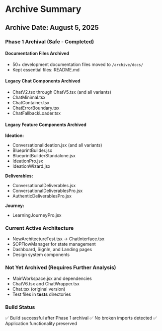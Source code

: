 # Archive Summary

## Archive Date: August 5, 2025

### Phase 1 Archival (Safe - Completed)

#### Documentation Files Archived
- 50+ development documentation files moved to `/archive/docs/`
- Kept essential files: README.md

#### Legacy Chat Components Archived
- ChatV2.tsx through ChatV5.tsx (and all variants)
- ChatMinimal.tsx
- ChatContainer.tsx  
- ChatErrorBoundary.tsx
- ChatFallbackLoader.tsx

#### Legacy Feature Components Archived
**Ideation:**
- ConversationalIdeation.jsx (and all variants)
- BlueprintBuilder.jsx
- BlueprintBuilderStandalone.jsx
- IdeationPro.jsx
- IdeationWizard.jsx

**Deliverables:**
- ConversationalDeliverables.jsx
- ConversationalDeliverablesPro.jsx
- AuthenticDeliverablesPro.jsx

**Journey:**
- LearningJourneyPro.jsx

### Current Active Architecture
- NewArchitectureTest.tsx → ChatInterface.tsx
- SOPFlowManager for state management
- Dashboard, SignIn, and Landing pages
- Design system components

### Not Yet Archived (Requires Further Analysis)
- MainWorkspace.jsx and dependencies
- ChatV6.tsx and ChatWrapper.tsx
- Chat.tsx (original version)
- Test files in __tests__ directories

### Build Status
✅ Build successful after Phase 1 archival
✅ No broken imports detected
✅ Application functionality preserved